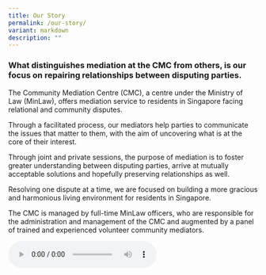 ```yaml
---
title: Our Story
permalink: /our-story/
variant: markdown
description: ""
---
```

<h3>What distinguishes mediation at the CMC from others, is our focus on repairing relationships between disputing parties.</h3>
<p></p>
<p></p>
<p>The Community Mediation Centre (CMC), a centre under the Ministry of Law
(MinLaw), offers mediation service to residents in Singapore facing relational
and community disputes.</p>
<p></p>
<p>Through a facilitated process, our mediators help parties to communicate
the issues that matter to them, with the aim of uncovering what is at the
core of their interest.</p>
<p>Through joint and private sessions, the purpose of mediation is to foster
greater understanding between disputing parties, arrive at mutually acceptable
solutions and hopefully preserving relationships as well. &nbsp;</p>
<p>Resolving one dispute at a time, we are focused on building a more gracious
and harmonious living environment for residents in Singapore.</p>
<p>The CMC is managed by full-time MinLaw officers, who are responsible for
the administration and management of the CMC and augmented by a panel of
trained and experienced volunteer community mediators.</p>
<p></p>
<p></p>
<p></p>
<p>
	<title>Our Story</title>
<audio controls="">
	<source src="[ourstory.mp3](https://www.youtube.com/watch?v=R2-yomhYAj4&amp;list=WL&amp;index=163)ourstory.mp3">
	</audio>
</p><p></p>
<p></p>
<p></p>